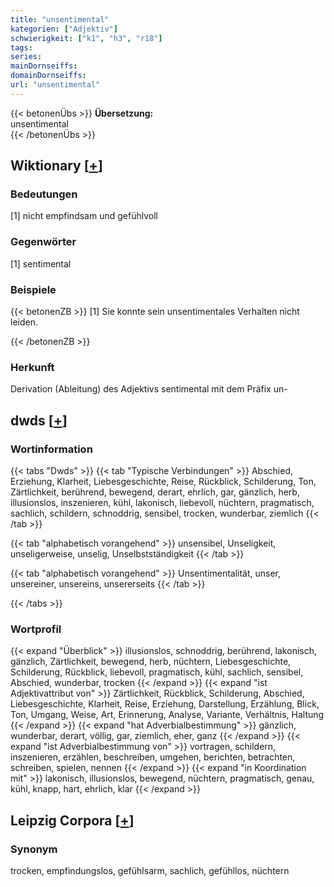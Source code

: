 ```yaml
---
title: "unsentimental"
kategorien: ["Adjektiv"]
schwierigkeit: ["k1", "h3", "r18"]
tags:
series:
mainDornseiffs:
domainDornseiffs:
url: "unsentimental"
---
```


{{< betonenÜbs >}}
**Übersetzung:**  
unsentimental  
{{< /betonenÜbs >}}

## Wiktionary [[+](https://de.wiktionary.org/wiki/unsentimental)]

### Bedeutungen
[1] nicht empfindsam und gefühlvoll  

### Gegenwörter
[1] sentimental  

### Beispiele
{{< betonenZB >}}
[1] Sie konnte sein unsentimentales Verhalten nicht leiden.  

{{< /betonenZB >}}
### Herkunft
Derivation (Ableitung) des Adjektivs sentimental mit dem Präfix un-  



## dwds [[+](https://www.dwds.de/wb/unsentimental)]

### Wortinformation
{{< tabs "Dwds" >}}
{{< tab "Typische Verbindungen" >}}
Abschied, Erziehung, Klarheit, Liebesgeschichte, Reise, Rückblick, Schilderung, Ton, Zärtlichkeit, berührend, bewegend, derart, ehrlich, gar, gänzlich, herb, illusionslos, inszenieren, kühl, lakonisch, liebevoll, nüchtern, pragmatisch, sachlich, schildern, schnoddrig, sensibel, trocken, wunderbar, ziemlich
{{< /tab >}}

{{< tab "alphabetisch vorangehend" >}}
unsensibel, Unseligkeit, unseligerweise, unselig, Unselbstständigkeit
{{< /tab >}}

{{< tab "alphabetisch vorangehend" >}}
Unsentimentalität, unser, unsereiner, unsereins, unsererseits
{{< /tab >}}

{{< /tabs >}}

### Wortprofil
{{< expand "Überblick" >}} illusionslos, schnoddrig, berührend, lakonisch, gänzlich, Zärtlichkeit, bewegend, herb, nüchtern, Liebesgeschichte, Schilderung, Rückblick, liebevoll, pragmatisch, kühl, sachlich, sensibel, Abschied, wunderbar, trocken {{< /expand >}}
{{< expand "ist Adjektivattribut von" >}} Zärtlichkeit, Rückblick, Schilderung, Abschied, Liebesgeschichte, Klarheit, Reise, Erziehung, Darstellung, Erzählung, Blick, Ton, Umgang, Weise, Art, Erinnerung, Analyse, Variante, Verhältnis, Haltung {{< /expand >}}
{{< expand "hat Adverbialbestimmung" >}} gänzlich, wunderbar, derart, völlig, gar, ziemlich, eher, ganz {{< /expand >}}
{{< expand "ist Adverbialbestimmung von" >}} vortragen, schildern, inszenieren, erzählen, beschreiben, umgehen, berichten, betrachten, schreiben, spielen, nennen {{< /expand >}}
{{< expand "in Koordination mit" >}} lakonisch, illusionslos, bewegend, nüchtern, pragmatisch, genau, kühl, knapp, hart, ehrlich, klar {{< /expand >}}

## Leipzig Corpora [[+](https://corpora.uni-leipzig.de/en/res?word=unsentimental&corpusId=deu_newscrawl-public_2018)]


### Synonym
trocken, empfindungslos, gefühlsarm, sachlich, gefühllos, nüchtern

